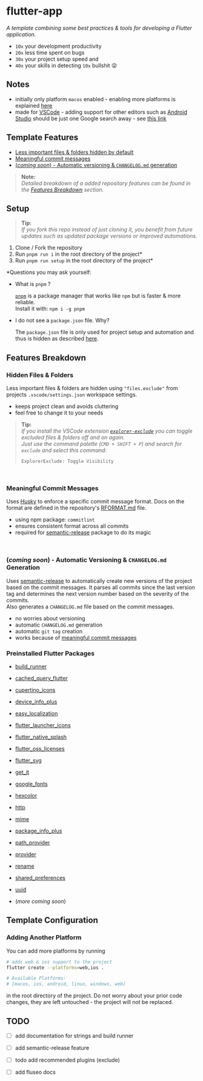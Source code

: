 # flutter-app

*A template combining some best practices & tools for developing a Flutter application.*
- `10x` your development productivity
- `20x` less time spent on bugs 
- `30x` your project setup speed and
- `40x` your skills in detecting `10x` bullshit 😜


## Notes
- initially only platform `macos` enabled - enabling more platforms is explained [here](#adding-another-platform)
- made for [VSCode](https://code.visualstudio.com/) - adding support for other
  editors such as [Android
  Studio](https://developer.android.com/studio) should be just one Google search
 away - see
  [this
  link](https://letmegooglethat.com/?q=add+android+studio+support+to+existing+flutter+project)

## Template Features
- [Less important files & folders hidden by default](#hidden-files--folders)
- [Meaningful commit messages](#meaningful-commit-messages)
- [(*coming soon*) - Automatic versioning & `CHANGELOG.md` generation](#coming-soon---automatic-versioning--changelogmd-generation)

> **Note:**  
> *Detailed breakdown of a added repository features can be found in the
> [Features Breakdown](#features-breakdown) section.*

## Setup

> **Tip:**  
> *If you fork this repo instead of just cloning it, you benefit from future
> updates such as updated package versions or improved automations.*


1. Clone / Fork the repository
2. Run `pnpm run i` in the root directory of the project*
3. Run `pnpm run setup` in the root directory of the project*

\*Questions you may ask yourself:
- What is `pnpm` ?  

  [`pnpm`](https://pnpm.io/) is a package manager that works like `npm` but is
  faster & more reliable.  
  Install it with: `npm i -g pnpm` 
- I do not see a `package.json` file. Why?  

  The `package.json` file is only used for project setup and automation and thus
  is hidden as described [here](#hidden-files--folders). 
## Features Breakdown
### Hidden Files & Folders  
Less important files & folders are hidden using `"files.exclude"` from projects
  `.vscode/settings.json` workspace settings.
  - keeps project clean and avoids cluttering
  - feel free to change it to your needs

> **Tip:**  
> *If you install the VSCode extension
> [`explorer-exclude`](https://marketplace.visualstudio.com/items?itemName=PeterSchmalfeldt.explorer-exclude)
> you can toggle excluded files & folders off and on again.  
> Just use the command palette (`CMD + SHIFT + P`) and search for `exclude` and
> select this command:*
>  
> `ExplorerExclude: Toggle Visibility`


<br/> 

### Meaningful Commit Messages
Uses [Husky](https://typicode.github.io/husky/) to enforce a specific commit message
format. Docs on the format are defined in the repository's
[RFORMAT.md](RFORMAT.md#commit-message-format) file.
  - using npm package: `commitlint`
  - ensures consistent format across all commits
  - required for [semantic-release](https://npmjs.com/package/semantic-release)
  package to do its magic 

<br/> 

### (*coming soon*) - Automatic Versioning & `CHANGELOG.md` Generation
 Uses
  [semantic-release](https://npmjs.com/package/semantic-release) to
  automatically create new versions of the project based on the commit messages.
  It parses all commits since the last version tag and determines the next
  version number based on the severity of the commits.  
  Also generates a `CHANGELOG.md` file based on the commit messages.
  - no worries about versioning
  - automatic `CHANGELOG.md` generation
  - automatic `git tag` creation
  - works because of [meaningful commit messages](#meaningful-commit-messages)


### Preinstalled Flutter Packages
- [build_runner](https://pub.dev/packages/build_runner)
- [cached_query_flutter](https://pub.dev/packages/cached_query_flutter)
- [cupertino_icons](https://pub.dev/packages/cupertino_icons)
- [device_info_plus](https://pub.dev/packages/device_info_plus)
- [easy_localization](https://pub.dev/packages/easy_localization)
- [flutter_launcher_icons](https://pub.dev/packages/flutter_launcher_icons)
- [flutter_native_splash](https://pub.dev/packages/flutter_native_splash)
- [flutter_oss_licenses](https://pub.dev/packages/flutter_oss_licenses)
- [flutter_svg](https://pub.dev/packages/flutter_svg)
- [get_it](https://pub.dev/packages/get_it)  
- [google_fonts](https://pub.dev/packages/google_fonts)
- [hexcolor](https://pub.dev/packages/hexcolor)
- [http](https://pub.dev/packages/http)
- [mime](https://pub.dev/packages/mime)
- [package_info_plus](https://pub.dev/packages/package_info_plus)
- [path_provider](https://pub.dev/packages/path_provider)
- [provider](https://pub.dev/packages/provider)
- [rename](https://pub.dev/packages/rename)
- [shared_preferences](https://pub.dev/packages/shared_preferences)
- [uuid](https://pub.dev/packages/uuid)

- (*more coming soon*)

## Template Configuration
### Adding Another Platform
You can add more
platforms by running  
```bash
# adds web & ios support to the project
flutter create --platforms=web,ios . 

# Available Platforms: 
# [macos, ios, android, linux, windows, web]
```

in the root directory of the project. Do not worry about your prior code
changes, they are left untouched - the project will not be replaced. 



## TODO
- [ ] add documentation for strings and build runner
- [ ] add semantic-release feature
- [ ] todo add recommended plugins (exclude)
- [ ] add fluseo docs






















